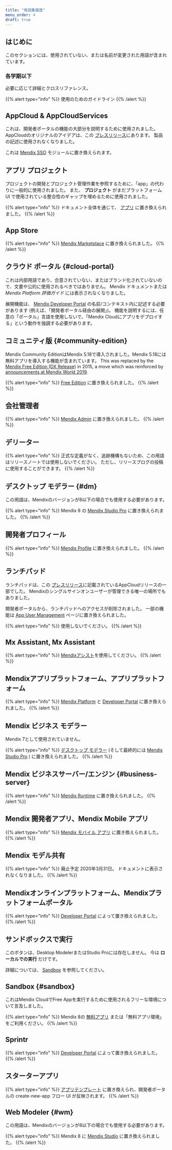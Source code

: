 ```yaml
---
title: "用語集履歴"
menu_order: 4
draft: true
---
```


## はじめに

このセクションには、使用されていない、または名前が変更された用語が含まれています。

### 各学期以下

必要に応じて詳細とクロスリファレンス。

{{% alert type="info" %}}
使用のためのガイドライン
{{% /alert %}}

## AppCloud & AppCloudServices

これは、開発者ポータルの機能の大部分を説明するために使用されました。 AppCloudのオリジナルのアイデアは、この [プレスリリース](https://www.mendix.com/press/new-mendix-appcloud/)にあります。 製品の記述に使用されなくなりました。

これは [Mendix SSO](/appstore/modules/mendix-sso) モジュールに置き換えられます。

## アプリ プロジェクト

プロジェクトの開発とプロジェクト管理作業を参照するために、「app」の代わりに一般的に使用されました。 また、 **プロジェクト** がまだプラットフォーム UI で使用されている整合性のギャップを埋めるために使用されました。

{{% alert type="info" %}}
ドキュメント全体を通じて、 [アプリ](other-terms#app) に置き換えられました。
{{% /alert %}}

## App Store

{{% alert type="info" %}}
[Mendix Marketplace](main-product-names#marketplace) に置き換えられました。
{{% /alert %}}

## クラウド ポータル {#cloud-portal}

これは内部用語であり、合意されていない、またはブランド化されていないので、文書や公的に使用されるべきではありません。 Mendix ドキュメントまたは *Mendix Platform 評価ガイド* には表示されなくなりました。

展開機能は、 [Mendix Developer Portal](main-product-names#devportal) の名前/コンテキスト内に記述する必要があります (例えば、「開発者ポータル経由の展開」)。 機能を説明するには、任意の「ポータル」言語を使用しないで、「Mendix Cloudにアプリをデプロイする」という動作を強調する必要があります。

## コミュニティ版 {#community-edition}

Mendix Community EditionはMendix 5.18で導入されました。Mendix 5.18には無料アプリを導入する機能が含まれています。 This was replaced by the [Mendix Free Edition (DX Release)](https://www.mendix.com/blog/powering-continuous-innovation-with-the-mendix-free-edition/) in 2015, a move which was reinforced by [announcements at Mendix World 2019](https://www.mendix.com/blog/a-3-step-leap-into-your-digital-future-highlights-from-mendix-world/).

{{% alert type="info" %}}
[Free Edition](other-terms#free-edition) に置き換えられました。
{{% /alert %}}

## 会社管理者

{{% alert type="info" %}}
[Mendix Admin](other-terms#mendix-admin) に置き換えられました。
{{% /alert %}}

## デリーター

{{% alert type="info" %}}
正式な定義がなく、追跡機構もないため、この用語はリリースノートでは使用しないでください。 ただし、リリースブログの投稿に使用することができます。
{{% /alert %}}

## デスクトップ モデラー {#dm}

この用語は、Mendixのバージョンが8以下の場合でも使用する必要があります。

{{% alert type="info" %}}
Mendix 8 の [Mendix Studio Pro](main-product-names#pro) に置き換えられました。
{{% /alert %}}

## 開発者プロフィール

{{% alert type="info" %}}
[Mendix Profile](other-terms#profile) に置き換えられました。
{{% /alert %}}

## ランチパッド

ランチパッドは、この [プレスリリース](https://www.mendix.com/press/new-mendix-appcloud/)に記載されているAppCloudリリースの一部でした。 Mendixのシングルサインオンユーザーが管理できる唯一の場所でもありました。

開発者ポータルから、ランチパッドへのアクセスが削除されました。 一部の機能は [App User Management](/developerportal/collaborate/general-settings#managing-app-users) ページに置き換えられました。

{{% alert type="info" %}}
使用しないでください。
{{% /alert %}}

## Mx Assistant, Mx Assistant

{{% alert type="info" %}}
[Mendixアシスト](other-terms#mendix-assist)を使用してください。
{{% /alert %}}

## Mendixアプリプラットフォーム、アプリプラットフォーム

{{% alert type="info" %}}
[Mendix Platform](main-product-names#platform) と [Developer Portal](main-product-names#devportal) に置き換えられました。
{{% /alert %}}

## Mendix ビジネス モデラー

Mendix 7として使用されていません。

{{% alert type="info" %}}
[デスクトップ モデラー](#dm) (そして最終的には [Mendix Studio Pro](main-product-names#pro) ) に置き換えられました。
{{% /alert %}}

## Mendix ビジネスサーバー/エンジン {#business-server}

{{% alert type="info" %}}
[Mendix Runtime](other-terms#runtime) に置き換えられました。
{{% /alert %}}

## Mendix 開発者アプリ、Mendix Mobile アプリ

{{% alert type="info" %}}
[Mendix モバイル アプリ](other-terms#mendix-mobile-app) に置き換えられました。
{{% /alert %}}

## Mendix モデル共有

{{% alert type="info" %}}
廃止予定 2020年3月31日。 ドキュメントに表示されなくなりました。
{{% /alert %}}

## Mendixオンラインプラットフォーム、Mendixプラットフォームポータル

{{% alert type="info" %}}
[Developer Portal](main-product-names#devportal) によって置き換えられました。
{{% /alert %}}

## サンドボックスで実行

このボタンは、Desktop ModelerまたはStudio Proには存在しません。 今は **ローカルでの実行** だけです。

詳細については、 [Sandbox](#sandbox) を参照してください。

## Sandbox {#sandbox}

これはMendix CloudでFree Appを実行するために使用されるフリーな環境について言及しました。

{{% alert type="info" %}}
Mendix 8の [無料アプリ](other-terms#free-app) または「無料アプリ環境」をご利用ください。
{{% /alert %}}

## Sprintr

{{% alert type="info" %}}
[Developer Portal](main-product-names#devportal) によって置き換えられました。
{{% /alert %}}

## スターターアプリ

{{% alert type="info" %}}
[アプリテンプレート](other-terms#app-template) に置き換えられ、開発者ポータルの create-new-app フロー UI が反映されます。
{{% /alert %}}

## Web Modeler {#wm}

この用語は、Mendixのバージョンが8以下の場合でも使用する必要があります。

{{% alert type="info" %}}
Mendix 8 に [Mendix Studio](main-product-names#studio) に置き換えられました。
{{% /alert %}}
